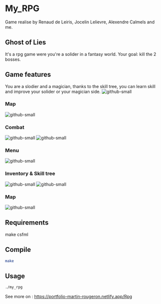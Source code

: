 # My_RPG
Game realise by Renaud de Leiris, Jocelin Lelievre, Alexendre Calmels and me.
## Ghost of Lies
It's a rpg game were you're a solider in a fantasy world. Your goal: kill the 2 bosses.	
## Game features
You are a slodier and a magician, thanks to the skill tree, you can learn skill and improve your solider or your magician side.
![github-small](https://portfolio-martin-rougeron.netlify.app/Illustration/rpg.png)
### Map
![github-small](https://portfolio-martin-rougeron.netlify.app/Illustration/Rpg/minimap.png)
### Combat
![github-small](https://portfolio-martin-rougeron.netlify.app/Illustration/Rpg/attack_melee.png)
![github-small](https://portfolio-martin-rougeron.netlify.app/Illustration/Rpg/fireball.png)
### Menu
![github-small](https://portfolio-martin-rougeron.netlify.app/Illustration/Rpg/menu.png)
### Inventory & Skill tree
![github-small](https://portfolio-martin-rougeron.netlify.app/Illustration/Rpg/Inventroy.png)
![github-small](https://portfolio-martin-rougeron.netlify.app/Illustration/Rpg/skill%20tree.png)
### Map
![github-small](https://portfolio-martin-rougeron.netlify.app/Illustration/Rpg/minimap.png)

## Requirements
  make
  csfml
## Compile
```bash
make
```
## Usage
```bash
./my_rpg
```
See more on : https://portfolio-martin-rougeron.netlify.app/Rpg
